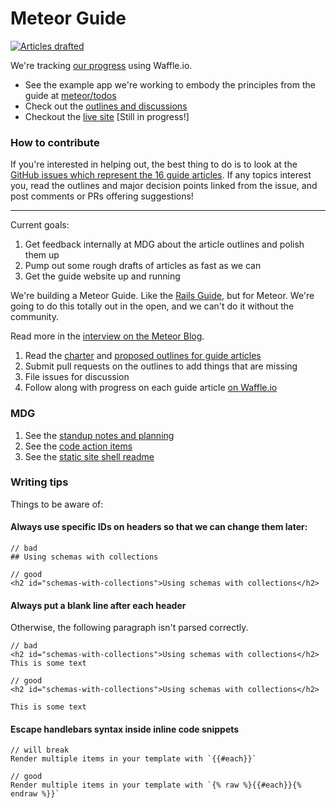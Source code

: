 # Meteor Guide

[![Articles drafted](https://badge.waffle.io/meteor/guide.svg?label=status:%20first%20draft&title=Articles%20Drafted)](https://waffle.io/meteor/guide?label=article)

We're tracking [our progress](https://waffle.io/meteor/guide?label=article) using Waffle.io.

- See the example app we're working to embody the principles from the guide at [meteor/todos](https://github.com/meteor/todos)
- Check out the [outlines and discussions](https://github.com/meteor/guide/labels/article)
- Checkout the [live site](http://guide.meteor.com/) [Still in progress!]

### How to contribute

If you're interested in helping out, the best thing to do is to look at the [GitHub issues which represent the 16 guide articles](https://github.com/meteor/guide/labels/article). If any topics interest you, read the outlines and major decision points linked from the issue, and post comments or PRs offering suggestions!

--------

Current goals:

1. Get feedback internally at MDG about the article outlines and polish them up
2. Pump out some rough drafts of articles as fast as we can
3. Get the guide website up and running

We're building a Meteor Guide. Like the [Rails Guide](http://guides.rubyonrails.org/), but for Meteor. We're going to do this totally out in the open, and we can't do it without the community.

Read more in the [interview on the Meteor Blog](http://info.meteor.com/blog/meteor-guide-interview).

1. Read the [charter](charter.md) and [proposed outlines for guide articles](outlines.md)
2. Submit pull requests on the outlines to add things that are missing
3. File issues for discussion
4. Follow along with progress on each guide article [on Waffle.io](https://waffle.io/meteor/guide?label=article)

### MDG

1. See the [standup notes and planning](meeting-notes.md)
2. See the [code action items](https://github.com/meteor/guide/labels/code)
3. See the [static site shell readme](site/README.md)

### Writing tips

Things to be aware of:

#### Always use specific IDs on headers so that we can change them later:

```
// bad
## Using schemas with collections

// good
<h2 id="schemas-with-collections">Using schemas with collections</h2>
```

#### Always put a blank line after each header

Otherwise, the following paragraph isn't parsed correctly.

```
// bad
<h2 id="schemas-with-collections">Using schemas with collections</h2>
This is some text

// good
<h2 id="schemas-with-collections">Using schemas with collections</h2>

This is some text
```

#### Escape handlebars syntax inside inline code snippets

```
// will break
Render multiple items in your template with `{{#each}}`

// good
Render multiple items in your template with `{% raw %}{{#each}}{% endraw %}}`
```
